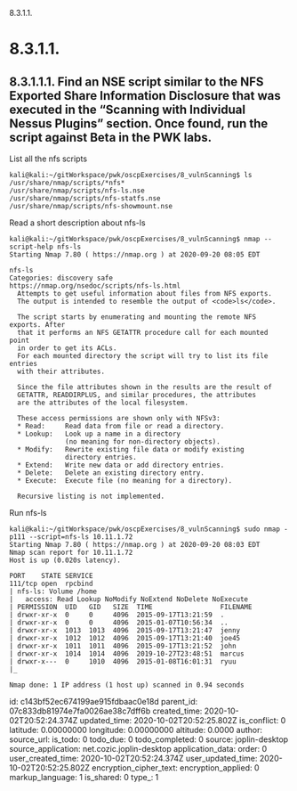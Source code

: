 8.3.1.1.

# 8.3.1.1.
## 8.3.1.1.1. Find an NSE script similar to the NFS Exported Share Information Disclosure that was executed in the “Scanning with Individual Nessus Plugins” section. Once found, run the script against Beta in the PWK labs.

List all the nfs scripts
```plaintext
kali@kali:~/gitWorkspace/pwk/oscpExercises/8_vulnScanning$ ls /usr/share/nmap/scripts/*nfs*
/usr/share/nmap/scripts/nfs-ls.nse         /usr/share/nmap/scripts/nfs-statfs.nse
/usr/share/nmap/scripts/nfs-showmount.nse
```

Read a short description about nfs-ls
```plaintext
kali@kali:~/gitWorkspace/pwk/oscpExercises/8_vulnScanning$ nmap --script-help nfs-ls
Starting Nmap 7.80 ( https://nmap.org ) at 2020-09-20 08:05 EDT

nfs-ls
Categories: discovery safe
https://nmap.org/nsedoc/scripts/nfs-ls.html
  Attempts to get useful information about files from NFS exports.
  The output is intended to resemble the output of <code>ls</code>.

  The script starts by enumerating and mounting the remote NFS exports. After
  that it performs an NFS GETATTR procedure call for each mounted point
  in order to get its ACLs.
  For each mounted directory the script will try to list its file entries
  with their attributes.

  Since the file attributes shown in the results are the result of
  GETATTR, READDIRPLUS, and similar procedures, the attributes
  are the attributes of the local filesystem.

  These access permissions are shown only with NFSv3:
  * Read:     Read data from file or read a directory.
  * Lookup:   Look up a name in a directory
              (no meaning for non-directory objects).
  * Modify:   Rewrite existing file data or modify existing
              directory entries.
  * Extend:   Write new data or add directory entries.
  * Delete:   Delete an existing directory entry.
  * Execute:  Execute file (no meaning for a directory).

  Recursive listing is not implemented.
```

Run nfs-ls
```plaintext
kali@kali:~/gitWorkspace/pwk/oscpExercises/8_vulnScanning$ sudo nmap -p111 --script=nfs-ls 10.11.1.72
Starting Nmap 7.80 ( https://nmap.org ) at 2020-09-20 08:03 EDT
Nmap scan report for 10.11.1.72
Host is up (0.020s latency).

PORT    STATE SERVICE
111/tcp open  rpcbind
| nfs-ls: Volume /home
|   access: Read Lookup NoModify NoExtend NoDelete NoExecute
| PERMISSION  UID   GID   SIZE  TIME                 FILENAME
| drwxr-xr-x  0     0     4096  2015-09-17T13:21:59  .
| drwxr-xr-x  0     0     4096  2015-01-07T10:56:34  ..
| drwxr-xr-x  1013  1013  4096  2015-09-17T13:21:47  jenny
| drwxr-xr-x  1012  1012  4096  2015-09-17T13:21:40  joe45
| drwxr-xr-x  1011  1011  4096  2015-09-17T13:21:52  john
| drwxr-xr-x  1014  1014  4096  2019-10-27T23:48:51  marcus
| drwxr-x---  0     1010  4096  2015-01-08T16:01:31  ryuu
|_

Nmap done: 1 IP address (1 host up) scanned in 0.94 seconds
```


id: c143bf52ec674199ae915fdbaac0e18d
parent_id: 07c833db81974e7fa0026ae38c7dff6b
created_time: 2020-10-02T20:52:24.374Z
updated_time: 2020-10-02T20:52:25.802Z
is_conflict: 0
latitude: 0.00000000
longitude: 0.00000000
altitude: 0.0000
author: 
source_url: 
is_todo: 0
todo_due: 0
todo_completed: 0
source: joplin-desktop
source_application: net.cozic.joplin-desktop
application_data: 
order: 0
user_created_time: 2020-10-02T20:52:24.374Z
user_updated_time: 2020-10-02T20:52:25.802Z
encryption_cipher_text: 
encryption_applied: 0
markup_language: 1
is_shared: 0
type_: 1